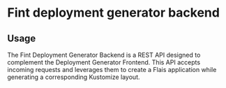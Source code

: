 # Fint deployment generator backend

## Usage
The Fint Deployment Generator Backend is a REST API designed to complement the Deployment Generator Frontend. This API accepts incoming requests and leverages them to create a Flais application while generating a corresponding Kustomize layout.
